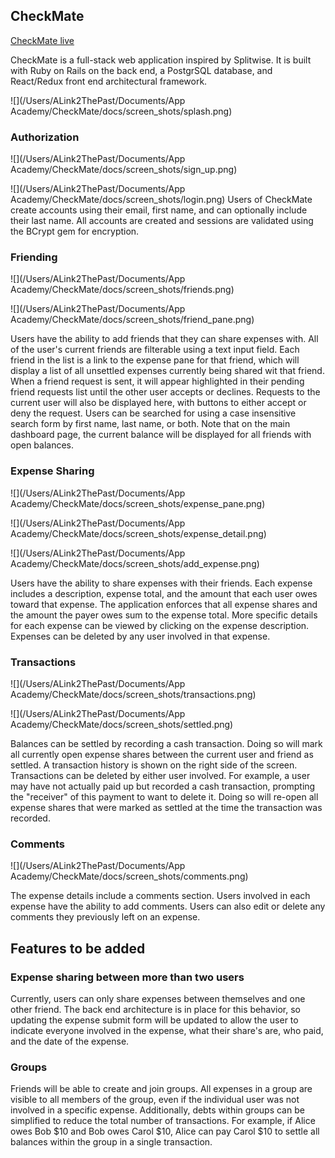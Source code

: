 ## CheckMate
[CheckMate live](https://checkmate-bm.herokuapp.com/)

CheckMate is a full-stack web application inspired by Splitwise. It is built with Ruby on Rails on the back end, a PostgrSQL database, and React/Redux front end architectural framework.

![](/Users/ALink2ThePast/Documents/App Academy/CheckMate/docs/screen_shots/splash.png)

### Authorization
![](/Users/ALink2ThePast/Documents/App Academy/CheckMate/docs/screen_shots/sign_up.png)

![](/Users/ALink2ThePast/Documents/App Academy/CheckMate/docs/screen_shots/login.png)
Users of CheckMate create accounts using their email, first name, and can optionally include their last name. All accounts are created and sessions are validated using the BCrypt gem for encryption.

### Friending
![](/Users/ALink2ThePast/Documents/App Academy/CheckMate/docs/screen_shots/friends.png)

![](/Users/ALink2ThePast/Documents/App Academy/CheckMate/docs/screen_shots/friend_pane.png)

Users have the ability to add friends that they can share expenses with. All of the user's current friends are filterable using a text input field. Each friend in the list is a link to the expense pane for that friend, which will display a list of all unsettled expenses currently being shared wit that friend. When a friend request is sent, it will appear highlighted in their pending friend requests list until the other user accepts or declines. Requests to the current user will also be displayed here, with buttons to either accept or deny the request. Users can be searched for using a case insensitive search form by first name, last name, or both. Note that on the main dashboard page, the current balance will be displayed for all friends with open balances.

### Expense Sharing
![](/Users/ALink2ThePast/Documents/App Academy/CheckMate/docs/screen_shots/expense_pane.png)

![](/Users/ALink2ThePast/Documents/App Academy/CheckMate/docs/screen_shots/expense_detail.png)

![](/Users/ALink2ThePast/Documents/App Academy/CheckMate/docs/screen_shots/add_expense.png)

Users have the ability to share expenses with their friends. Each expense includes a description, expense total, and the amount that each user owes toward that expense. The application enforces that all expense shares and the amount the payer owes sum to the expense total. More specific details for each expense can be viewed by clicking on the expense description. Expenses can be deleted by any user involved in that expense.

### Transactions
![](/Users/ALink2ThePast/Documents/App Academy/CheckMate/docs/screen_shots/transactions.png)

![](/Users/ALink2ThePast/Documents/App Academy/CheckMate/docs/screen_shots/settled.png)

Balances can be settled by recording a cash transaction. Doing so will mark all currently open expense shares between the current user and friend as settled. A transaction history is shown on the right side of the screen. Transactions can be deleted by either user involved. For example, a user may have not actually paid up but recorded a cash transaction, prompting the "receiver" of this payment to want to delete it. Doing so will re-open all expense shares that were marked as settled at the time the transaction was recorded.

### Comments

![](/Users/ALink2ThePast/Documents/App Academy/CheckMate/docs/screen_shots/comments.png)

The expense details include a comments section. Users involved in each expense have the ability to add comments. Users can also edit or delete any comments they previously left on an expense.

## Features to be added

### Expense sharing between more than two users

Currently, users can only share expenses between themselves and one other friend. The back end architecture is in place for this behavior, so updating the expense submit form will be updated to allow the user to indicate everyone involved in the expense, what their share's are, who paid, and the date of the expense.

### Groups

Friends will be able to create and join groups. All expenses in a group are visible to all members of the group, even if the individual user was not involved in a specific expense. Additionally, debts within groups can be simplified to reduce the total number of transactions. For example, if Alice owes Bob $10 and Bob owes Carol $10, Alice can pay Carol $10 to settle all balances within the group in a single transaction.
